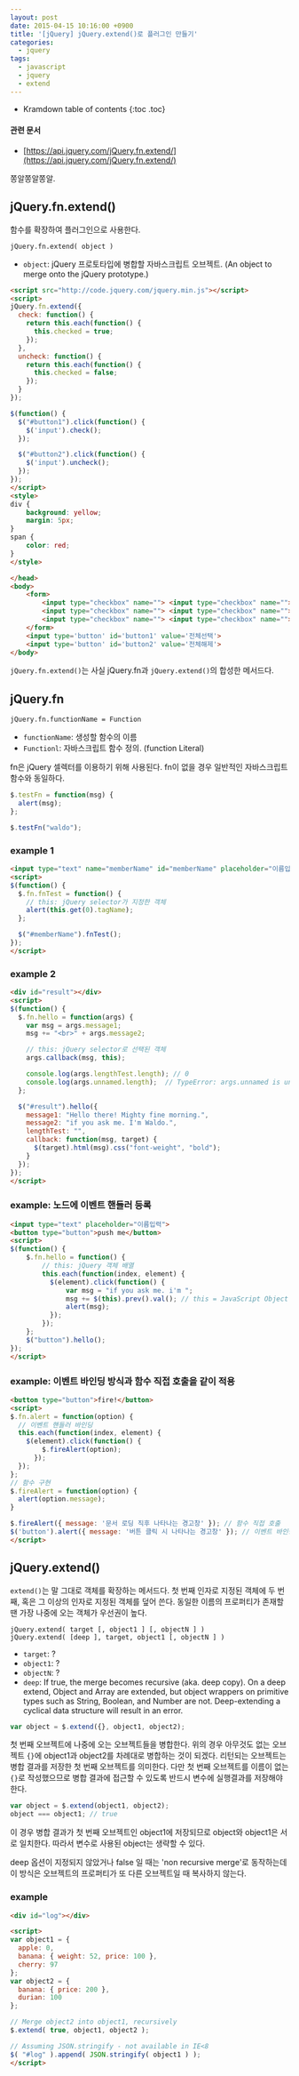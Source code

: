 ```yaml
---
layout: post
date: 2015-04-15 10:16:00 +0900
title: '[jQuery] jQuery.extend()로 플러그인 만들기'
categories:
  - jquery
tags:
  - javascript
  - jquery
  - extend
---
```


* Kramdown table of contents
{:toc .toc}

#### 관련 문서

- [https://api.jquery.com/jQuery.fn.extend/](https://api.jquery.com/jQuery.fn.extend/)

쫑알쫑알쫑알.

## jQuery.fn.extend()

함수를 확장하여 플러그인으로 사용한다.

```
jQuery.fn.extend( object )
```

- `object`: jQuery 프로토타입에 병합할 자바스크립트 오브젝트. (An object to merge onto the jQuery prototype.)

```html
<script src="http://code.jquery.com/jquery.min.js"></script>
<script>
jQuery.fn.extend({
  check: function() {
    return this.each(function() {
      this.checked = true;
    });
  },
  uncheck: function() {
    return this.each(function() {
      this.checked = false;
    });
  }
});

$(function() {
  $("#button1").click(function() {
    $('input').check();
  });

  $("#button2").click(function() {
    $('input').uncheck();
  });
});
</script>
<style>
div {
    background: yellow;
    margin: 5px;
}
span {
    color: red;
}
</style>

</head>
<body>
    <form>
        <input type="checkbox" name=""> <input type="checkbox" name="">
        <input type="checkbox" name=""> <input type="checkbox" name="">
        <input type="checkbox" name=""> <input type="checkbox" name="">
    </form>
    <input type='button' id='button1' value='전체선택'>
    <input type='button' id='button2' value='전체해제'>
</body>
```

`jQuery.fn.extend()`는 사실 jQuery.fn과 `jQuery.extend()`의 합성한 메서드다.

## jQuery.fn

```
jQuery.fn.functionName = Function
```

- `functionName`: 생성할 함수의 이름
- `Functionl`: 자바스크립트 함수 정의. (function Literal)

fn은 jQuery 셀렉터를 이용하기 위해 사용된다. fn이 없을 경우 일반적인 자바스크립트 함수와 동일하다.

```js
$.testFn = function(msg) {
  alert(msg);
};

$.testFn("waldo");
```

### example 1

```html
<input type="text" name="memberName" id="memberName" placeholder="이름입력">
<script>
$(function() {
  $.fn.fnTest = function() {
    // this: jQuery selector가 지정한 객체
    alert(this.get(0).tagName);
  };

  $("#memberName").fnTest();
});
</script>
```

### example 2

```html
<div id="result"></div>
<script>
$(function() {
  $.fn.hello = function(args) {
    var msg = args.message1;
    msg += "<br>" + args.message2;

    // this: jQuery selector로 선택된 객체
    args.callback(msg, this);

    console.log(args.lengthTest.length); // 0
    console.log(args.unnamed.length);  // TypeError: args.unnamed is undefined
  };

  $("#result").hello({
    message1: "Hello there! Mighty fine morning.",
    message2: "if you ask me. I'm Waldo.",
    lengthTest: "",
    callback: function(msg, target) {
      $(target).html(msg).css("font-weight", "bold");
    }
  });
});
</script>
```

### example: 노드에 이벤트 핸들러 등록

```html
<input type="text" placeholder="이름입력">
<button type="button">push me</button>
<script>
$(function() {
    $.fn.hello = function() {
        // this: jQuery 객체 배열
        this.each(function(index, element) {
          $(element).click(function() {
              var msg = "if you ask me. i'm ";
              msg += $(this).prev().val(); // this = JavaScript Object
              alert(msg);
          });
        });
    };
    $("button").hello();
});
</script>
```

### example: 이벤트 바인딩 방식과 함수 직접 호출을 같이 적용

```html
<button type="button">fire!</button>
<script>
$.fn.alert = function(option) {
  // 이벤트 핸들러 바인딩
  this.each(function(index, element) {
    $(element).click(function() {
        $.fireAlert(option);
      });
  });
};
// 함수 구현
$.fireAlert = function(option) {
  alert(option.message);
}

$.fireAlert({ message: '문서 로딩 직후 나타나는 경고창' }); // 함수 직접 호출
$('button').alert({ message: '버튼 클릭 시 나타나는 경고창' }); // 이벤트 바인딩
</script>
```

## jQuery.extend()

`extend()`는 말 그대로 객체를 확장하는 메서드다. 첫 번째 인자로 지정된 객체에 두 번째, 혹은 그 이상의 인자로 지정된 객체를 덮어 쓴다. 동일한 이름의 프로퍼티가 존재할 땐 가장 나중에 오는 객체가 우선권이 높다.

```
jQuery.extend( target [, object1 ] [, objectN ] )
jQuery.extend( [deep ], target, object1 [, objectN ] )
```

- `target`: ?
- `object1`: ?
- `objectN`: ?
- `deep`: If true, the merge becomes recursive (aka. deep copy). On a deep extend, Object and Array are extended, but object wrappers on primitive types such as String, Boolean, and Number are not. Deep-extending a cyclical data structure will result in an error.

```js
var object = $.extend({}, object1, object2);
```

첫 번째 오브젝트에 나중에 오는 오브젝트들을 병합한다. 위의 경우 아무것도 없는 오브젝트 `{}`에 object1과 object2를 차례대로 병합하는 것이 되겠다. 리턴되는 오브젝트는 병합 결과를 저장한 첫 번째 오브젝트를 의미한다. 다만 첫 번째 오브젝트를 이름이 없는 `{}`로 작성했으므로 병합 결과에 접근할 수 있도록 반드시 변수에 실행결과를 저장해야 한다.

```js
var object = $.extend(object1, object2);
object === object1; // true
```

이 경우 병합 결과가 첫 번째 오브젝트인 object1에 저장되므로 object와 object1은 서로 일치한다. 따라서 변수로 사용된 object는 생략할 수 있다.

deep 옵션이 지정되지 않았거나 false 일 때는 'non recursive merge'로 동작하는데 이 방식은 오브젝트의 프로퍼티가 또 다른 오브젝트일 때 복사하지 않는다.

### example

```html
<div id="log"></div>

<script>
var object1 = {
  apple: 0,
  banana: { weight: 52, price: 100 },
  cherry: 97
};
var object2 = {
  banana: { price: 200 },
  durian: 100
};

// Merge object2 into object1, recursively
$.extend( true, object1, object2 );

// Assuming JSON.stringify - not available in IE<8
$( "#log" ).append( JSON.stringify( object1 ) );
</script>
```
